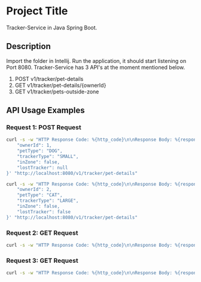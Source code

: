 # Project Title

  Tracker-Service in Java Spring Boot. 

## Description 

  Import the folder in Intellij. Run the application, it should start listening on Port 8080. Tracker-Service has 3 API's at the moment mentioned below.  
  
  1) POST v1/tracker/pet-details 
  2) GET v1/tracker/pet-details/{ownerId} 
  3) GET v1/tracker/pets-outside-zone

## API Usage Examples

### Request 1: POST Request

```bash
curl -s -w "HTTP Response Code: %{http_code}\n\nResponse Body: %{response_body}\n" -X POST -H "Content-Type: application/json" -d '{
    "ownerId": 1,
    "petType": "DOG",
    "trackerType": "SMALL",
    "inZone": false,
    "lostTracker": null
}' "http://localhost:8080/v1/tracker/pet-details"

curl -s -w "HTTP Response Code: %{http_code}\n\nResponse Body: %{response_body}\n" -X POST -H "Content-Type: application/json" -d '{
    "ownerId": 2,
    "petType": "CAT",
    "trackerType": "LARGE",
    "inZone": false,
    "lostTracker": false
}' "http://localhost:8080/v1/tracker/pet-details"
```
### Request 2: GET Request

```bash
curl -s -w "HTTP Response Code: %{http_code}\n\nResponse Body: %{response_body}\n" "http://localhost:8080/v1/tracker/pet-details/2"
```
### Request 3: GET Request

```bash
curl -s -w "HTTP Response Code: %{http_code}\n\nResponse Body: %{response_body}\n" "http://localhost:8080/v1/tracker/pets-outside-zone"
```

